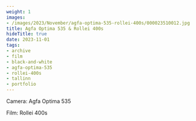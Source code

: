```yaml
---
weight: 1
images:
- /images/2023/November/agfa-optima-535-rollei-400s/000023510012.jpg
title: Agfa Optima 535 & Rollei 400s
hideTitle: true
date: 2023-11-01
tags:
- archive
- film
- black-and-white
- agfa-optima-535
- rollei-400s
- tallinn
- portfolio
---
```


Camera: Agfa Optima 535

Film: Rollei 400s

